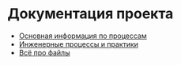 # Документация проекта

- [Основная информация по процессам](./main-info/index.md)
- [Инженерные процессы и практики](./engineering-processes-and-practice/index.md)
- [Всё про файлы](./all-about-files/index.md)
